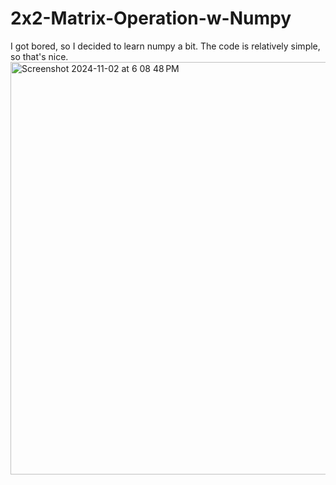 # 2x2-Matrix-Operation-w-Numpy
I got bored, so I decided to learn numpy a bit.
The code is relatively simple, so that's nice.
<img width="660" alt="Screenshot 2024-11-02 at 6 08 48 PM" src="https://github.com/user-attachments/assets/5d9cbb4f-e2ab-4bff-be69-478166f02a9f">
